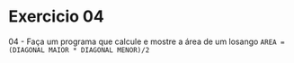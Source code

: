 # Exercicio 04

04 - Faça um programa que calcule e mostre a área de um losango `AREA = (DIAGONAL MAIOR * DIAGONAL MENOR)/2`